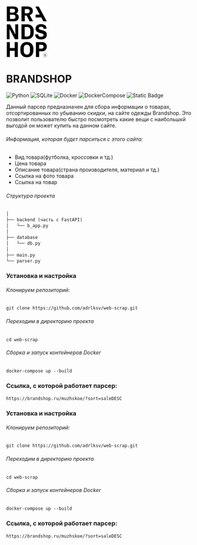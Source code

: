 ![Project Brandshop logo](images/Logo.png)
# BRANDSHOP

![Python](https://img.shields.io/badge/Python_3.10-blue?logo=python&logoColor=yellow)
![SQLite](https://img.shields.io/badge/SQLite-purple?logo=SQLite&logoColor=blue)
![Docker](https://img.shields.io/badge/Docker-grey?logo=Docker&logoColor=blue)
![DockerCompose](https://img.shields.io/badge/DockerCompose-blue)
![Static Badge](https://img.shields.io/badge/FastAPI-black?logo=FastAPI)







Данный парсер предназначен для сбора информации о товарах, отсортированных по убыванию скидки, на сайте одежды Brandshop. Это позволит пользователю быстро посмотреть какие вещи с наибольшкй выгодой он может купить на данном сайте.



###### Информация, которая будет парситься с этого сайта:
- Вид товара(футболка, кроссовки и тд.)
- Цена товара
- Описание товара(страна производителя, материал и тд.)
- Ссылка на фото товара
- Ссылка на товар


###### Структура проекта
    │
    ├── backend (часть с FastAPI)
    │   └── b_app.py
    │
    ├── database
    │   └── db.py
    │
    ├── main.py
    └── parser.py



### Установка и настройка
###### Клонируем репозиторий:
    git clone https://github.com/adrlksv/web-scrap.git

###### Переходим в директорию проекта 
    cd web-scrap

###### Сборка и запуск контейнеров Docker
    docker-compose up --build


### Ссылка, с которой работает парсер:
    https://brandshop.ru/muzhskoe/?sort=saleDESC


### Установка и настройка
###### Клонируем репозиторий:
    git clone https://github.com/adrlksv/web-scrap.git

###### Переходим в директорию проекта 
    cd web-scrap

###### Сборка и запуск контейнеров Docker
    docker-compose up --build


### Ссылка, с которой работает парсер:
    https://brandshop.ru/muzhskoe/?sort=saleDESC

